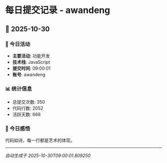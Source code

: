 # 每日提交记录 - awandeng

## 📅 2025-10-30

### 🎯 今日活动
- **主要活动**: 功能开发
- **技术栈**: JavaScript
- **提交时间**: 09:00:01
- **账号**: awandeng

### 📊 统计信息
- 总提交次数: 350
- 代码行数: 2052
- 活跃天数: 668

### 💭 今日感悟
代码如诗，每一行都是艺术的体现。

---
*自动生成于 2025-10-30T09:00:01.809250*
